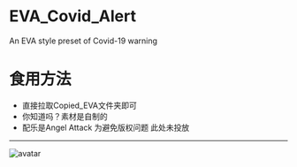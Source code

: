 # EVA_Covid_Alert
An EVA style preset of Covid-19 warning

# 食用方法
+ 直接拉取Copied_EVA文件夹即可
+ 你知道吗？素材是自制的
+ 配乐是Angel Attack 为避免版权问题 此处未投放
---
![avatar](https://cdn.jsdelivr.net/gh/tydaytygx/EVA_Covid_Alert/EVA_COVID-19_alert.gif)
